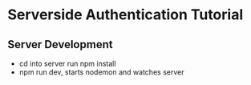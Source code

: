 # Serverside Authentication Tutorial

## Server Development
- cd into server run npm install
- npm run dev, starts nodemon and watches server
